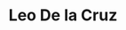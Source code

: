 ---
title: Leo De la Cruz
first_name: Leo
last_name: De la Cruz
description: 
portrait: 
occupation: Psychiatrist
employer: Christ Hospital
city: Jersey City
province: New Jersey
country: United States
source: 
birth_date: 
death_date: 
---
